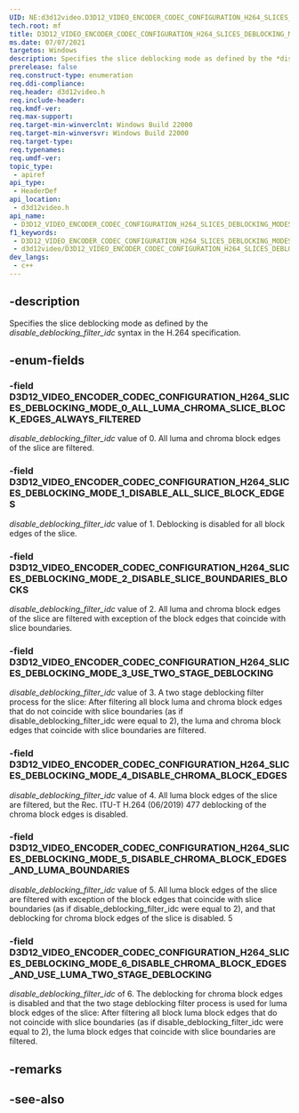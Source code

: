 ```yaml
---
UID: NE:d3d12video.D3D12_VIDEO_ENCODER_CODEC_CONFIGURATION_H264_SLICES_DEBLOCKING_MODES
tech.root: mf
title: D3D12_VIDEO_ENCODER_CODEC_CONFIGURATION_H264_SLICES_DEBLOCKING_MODES
ms.date: 07/07/2021
targetos: Windows
description: Specifies the slice deblocking mode as defined by the *disable_deblocking_filter_idc* syntax in the H.264 specification.
prerelease: false
req.construct-type: enumeration
req.ddi-compliance: 
req.header: d3d12video.h
req.include-header: 
req.kmdf-ver: 
req.max-support: 
req.target-min-winverclnt: Windows Build 22000
req.target-min-winversvr: Windows Build 22000
req.target-type: 
req.typenames: 
req.umdf-ver: 
topic_type:
 - apiref
api_type:
 - HeaderDef
api_location:
 - d3d12video.h
api_name:
 - D3D12_VIDEO_ENCODER_CODEC_CONFIGURATION_H264_SLICES_DEBLOCKING_MODES
f1_keywords:
 - D3D12_VIDEO_ENCODER_CODEC_CONFIGURATION_H264_SLICES_DEBLOCKING_MODES
 - d3d12video/D3D12_VIDEO_ENCODER_CODEC_CONFIGURATION_H264_SLICES_DEBLOCKING_MODES
dev_langs:
 - c++
---
```


## -description

Specifies the slice deblocking mode as defined by the *disable_deblocking_filter_idc* syntax in the H.264 specification.

## -enum-fields

### -field D3D12_VIDEO_ENCODER_CODEC_CONFIGURATION_H264_SLICES_DEBLOCKING_MODE_0_ALL_LUMA_CHROMA_SLICE_BLOCK_EDGES_ALWAYS_FILTERED

*disable_deblocking_filter_idc* value of 0. All luma and chroma block edges of the slice are filtered.

### -field D3D12_VIDEO_ENCODER_CODEC_CONFIGURATION_H264_SLICES_DEBLOCKING_MODE_1_DISABLE_ALL_SLICE_BLOCK_EDGES

*disable_deblocking_filter_idc* value of 1. Deblocking is disabled for all block edges of the slice.

### -field D3D12_VIDEO_ENCODER_CODEC_CONFIGURATION_H264_SLICES_DEBLOCKING_MODE_2_DISABLE_SLICE_BOUNDARIES_BLOCKS

*disable_deblocking_filter_idc* value of 2. All luma and chroma block edges of the slice are filtered with exception of the block edges that coincide with slice boundaries.

### -field D3D12_VIDEO_ENCODER_CODEC_CONFIGURATION_H264_SLICES_DEBLOCKING_MODE_3_USE_TWO_STAGE_DEBLOCKING

*disable_deblocking_filter_idc* value of 3. A two stage deblocking filter process for the slice: After filtering all block luma and chroma block edges that do not coincide with slice boundaries (as if disable_deblocking_filter_idc were equal to 2), the luma and chroma block edges that coincide with slice boundaries are filtered.

### -field D3D12_VIDEO_ENCODER_CODEC_CONFIGURATION_H264_SLICES_DEBLOCKING_MODE_4_DISABLE_CHROMA_BLOCK_EDGES

*disable_deblocking_filter_idc* value of 4. All luma block edges of the slice are filtered, but the Rec. ITU-T H.264 (06/2019) 477
deblocking of the chroma block edges is disabled.

### -field D3D12_VIDEO_ENCODER_CODEC_CONFIGURATION_H264_SLICES_DEBLOCKING_MODE_5_DISABLE_CHROMA_BLOCK_EDGES_AND_LUMA_BOUNDARIES

*disable_deblocking_filter_idc* value of 5. All luma block edges of the slice are filtered with exception of the block edges that coincide with slice boundaries (as if disable_deblocking_filter_idc were equal to 2), and that deblocking for chroma block edges of the slice is disabled. 5

### -field D3D12_VIDEO_ENCODER_CODEC_CONFIGURATION_H264_SLICES_DEBLOCKING_MODE_6_DISABLE_CHROMA_BLOCK_EDGES_AND_USE_LUMA_TWO_STAGE_DEBLOCKING

*disable_deblocking_filter_idc* of 6. The deblocking for chroma block edges is disabled and that the two stage deblocking filter process is used for luma block edges of the slice: After filtering all block luma block edges that do not coincide with slice boundaries (as if disable_deblocking_filter_idc were equal to 2), the luma block edges that coincide 
with slice boundaries are filtered.

## -remarks

## -see-also

